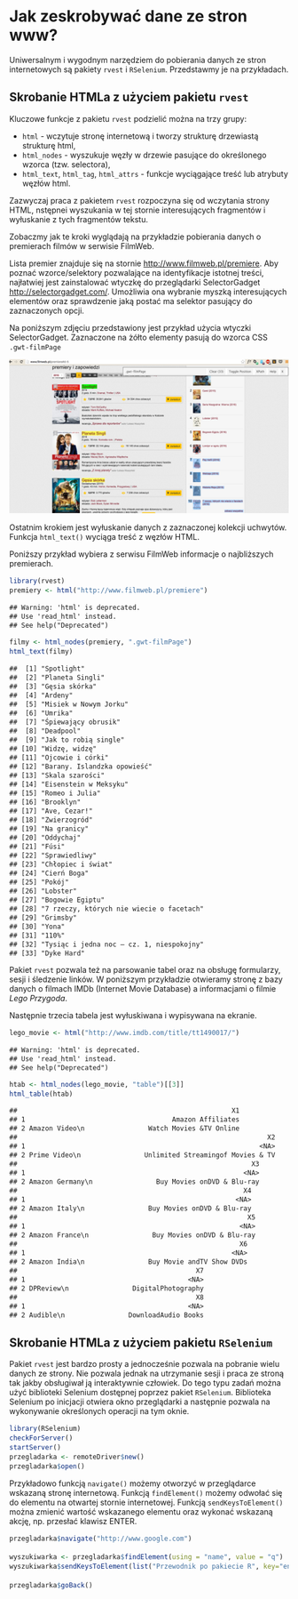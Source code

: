 # Jak zeskrobywać dane ze stron www?

Uniwersalnym i wygodnym narzędziem do pobierania danych ze stron internetowych są pakiety `rvest` i `RSelenium`. Przedstawmy je na przykładach.

## Skrobanie HTMLa z użyciem pakietu `rvest`

Kluczowe funkcje z pakietu `rvest` podzielić można na trzy grupy:

* `html` - wczytuje stronę internetową i tworzy strukturę drzewiastą strukturę html,
* `html_nodes` - wyszukuje węzły w drzewie pasujące do określonego wzorca (tzw. selectora),
* `html_text`, `html_tag`, `html_attrs` - funkcje wyciągające treść lub atrybuty węzłów html.

Zazwyczaj praca z pakietem `rvest` rozpoczyna się od wczytania strony HTML, nstępnei wyszukania w tej stornie interesujących fragmentów i wyłuskanie z tych fragmentów tekstu.

Zobaczmy jak te kroki wyglądają na przykładzie pobierania danych o premierach filmów w serwisie FilmWeb. 

Lista premier znajduje się na stornie http://www.filmweb.pl/premiere. Aby poznać wzorce/selektory pozwalające na identyfikacje istotnej treści, najłatwiej jest zainstalować wtyczkę do przeglądarki SelectorGadget http://selectorgadget.com/. Umożliwia ona wybranie myszką interesujących elementów oraz sprawdzenie jaką postać ma selektor pasujący do zaznaczonych opcji.

Na poniższym zdjęciu przedstawiony jest przykład użycia wtyczki SelectorGadget. Zaznaczone na żółto elementy pasują do wzorca CSS `.gwt-filmPage`

![SelectorGadget na stronie o premierach filmów](rvest2.png)

Ostatnim krokiem jest wyłuskanie danych z zaznaczonej kolekcji uchwytów. Funkcja `html_text()` wyciąga treść z węzłów HTML.

Poniższy przykład wybiera z serwisu FilmWeb informacje o najbliższych premierach.


```r
library(rvest)
premiery <- html("http://www.filmweb.pl/premiere")
```

```
## Warning: 'html' is deprecated.
## Use 'read_html' instead.
## See help("Deprecated")
```

```r
filmy <- html_nodes(premiery, ".gwt-filmPage")
html_text(filmy)
```

```
##  [1] "Spotlight"                              
##  [2] "Planeta Singli"                         
##  [3] "Gęsia skórka"                           
##  [4] "Ardeny"                                 
##  [5] "Misiek w Nowym Jorku"                   
##  [6] "Umrika"                                 
##  [7] "Śpiewający obrusik"                     
##  [8] "Deadpool"                               
##  [9] "Jak to robią single"                    
## [10] "Widzę, widzę"                           
## [11] "Ojcowie i córki"                        
## [12] "Barany. Islandzka opowieść"             
## [13] "Skala szarości"                         
## [14] "Eisenstein w Meksyku"                   
## [15] "Romeo i Julia"                          
## [16] "Brooklyn"                               
## [17] "Ave, Cezar!"                            
## [18] "Zwierzogród"                            
## [19] "Na granicy"                             
## [20] "Oddychaj"                               
## [21] "Fúsi"                                   
## [22] "Sprawiedliwy"                           
## [23] "Chłopiec i świat"                       
## [24] "Cierń Boga"                             
## [25] "Pokój"                                  
## [26] "Lobster"                                
## [27] "Bogowie Egiptu"                         
## [28] "7 rzeczy, których nie wiecie o facetach"
## [29] "Grimsby"                                
## [30] "Yona"                                   
## [31] "110%"                                   
## [32] "Tysiąc i jedna noc – cz. 1, niespokojny"
## [33] "Dyke Hard"
```

Pakiet `rvest` pozwala też na parsowanie tabel oraz na obsługę formularzy, sesji i śledzenie linków. W poniższym przykładzie otwieramy stronę z bazy danych o filmach IMDb (Internet Movie Database) a informacjami o filmie *Lego Przygoda*.

Następnie trzecia tabela jest wyłuskiwana i wypisywana na ekranie.


```r
lego_movie <- html("http://www.imdb.com/title/tt1490017/")
```

```
## Warning: 'html' is deprecated.
## Use 'read_html' instead.
## See help("Deprecated")
```

```r
htab <- html_nodes(lego_movie, "table")[[3]]
html_table(htab)
```

```
##                                                      X1
## 1                                     Amazon Affiliates
## 2 Amazon Video\n                Watch Movies &TV Online
##                                                               X2
## 1                                                           <NA>
## 2 Prime Video\n                Unlimited Streamingof Movies & TV
##                                                           X3
## 1                                                       <NA>
## 2 Amazon Germany\n                Buy Movies onDVD & Blu-ray
##                                                         X4
## 1                                                     <NA>
## 2 Amazon Italy\n                Buy Movies onDVD & Blu-ray
##                                                          X5
## 1                                                      <NA>
## 2 Amazon France\n                Buy Movies onDVD & Blu-ray
##                                                        X6
## 1                                                    <NA>
## 2 Amazon India\n                Buy Movie andTV Show DVDs
##                                             X7
## 1                                         <NA>
## 2 DPReview\n                DigitalPhotography
##                                             X8
## 1                                         <NA>
## 2 Audible\n                DownloadAudio Books
```

## Skrobanie HTMLa z użyciem pakietu `RSelenium`

Pakiet `rvest` jest bardzo prosty a jednocześnie pozwala na pobranie wielu danych ze strony. Nie pozwala jednak na utrzymanie sesji i praca ze stroną tak jakby obsługiwał ją interaktywnie człowiek. Do tego typu zadań można użyć biblioteki Selenium dostępnej poprzez pakiet `RSelenium`. 
Biblioteka Selenium po inicjacji otwiera okno przeglądarki a następnie pozwala na wykonywanie określonych operacji na tym oknie.


```r
library(RSelenium)
checkForServer()
startServer()
przegladarka <- remoteDriver$new()
przegladarka$open()
```

Przykładowo funkcją `navigate()` możemy otworzyć w przeglądarce wskazaną stronę internetową. Funkcją `findElement()` możemy odwołać się do elementu na otwartej stornie internetowej. Funkcją `sendKeysToElement()` można zmienić wartość wskazanego elementu oraz wykonać wskazaną akcję, np. przesłać klawisz ENTER. 


```r
przegladarka$navigate("http://www.google.com")

wyszukiwarka <- przegladarka$findElement(using = "name", value = "q")
wyszukiwarka$sendKeysToElement(list("Przewodnik po pakiecie R", key="enter"))

przegladarka$goBack()
```


